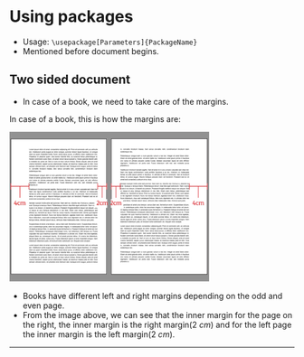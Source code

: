 # Using packages

* Usage: `\usepackage[Parameters]{PackageName}`
* Mentioned before document begins.

## Two sided document

* In case of a book, we need to take care of the margins.

In case of a book, this is how the margins are:

<img src="https://github.com/0x50-0x42/latex/blob/LaTeX/Topic2/session1/doubleSidedDoc.png" width="70%" height="70%">

* Books have different left and right margins depending on the odd and even page.
* From the image above, we can see that the inner margin for the page on the right, the inner margin is the right margin($2\ cm$) and for the left page the inner margin is the left margin($2\ cm$).

---
